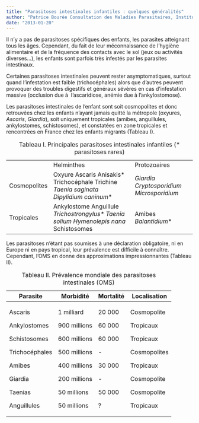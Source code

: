 ```yaml
---
title: "Parasitoses intestinales infantiles : quelques généralités"
author: "Patrice Bourée Consultation des Maladies Parasitaires, Institut Alfred Fournier Paris, France "
date: "2013-01-20"
---
```


Il n’y a pas de parasitoses spécifiques des enfants, les parasites atteignant tous les âges. Cependant, du fait de leur méconnaissance de l’hygiène alimentaire et de la fréquence des contacts avec le sol (jeux ou activités diverses…), les enfants sont parfois très infestés par les parasites intestinaux.

Certaines parasitoses intestinales peuvent rester asymptomatiques, surtout quand l’infestation est faible (trichocéphales) alors que d’autres peuvent provoquer des troubles digestifs et généraux sévères en cas d’infestation massive (occlusion due à  l’ascaridiose, anémie due à l’ankylostomose).

Les parasitoses intestinales de l’enfant sont soit cosmopolites et donc retrouvées chez les enfants n’ayant jamais quitté la métropole (oxyures, *Ascaris*, *Giardia*), soit uniquement tropicales (amibes, anguillules, ankylostomes, schistosomes), et constatées en zone tropicales et rencontrées en France chez les enfants migrants (Tableau I).

<table>
<caption>Tableau I. Principales parasitoses intestinales infantiles (* parasitoses rares)</caption>

<tbody>

<tr>

<td> </td>

<td>Helminthes</td>

<td>Protozoaires</td>

</tr>

<tr>

<td>Cosmopolites</td>

<td>Oxyure  
Ascaris  
Anisakis*  
Trichocéphale  
Trichine  
<em>Taenia saginata  
Dipylidium caninum</em>*</td>

<td><em>Giardia  
Cryptosporidium  
Microsporidium</em></td>

</tr>

<tr>

<td>Tropicales</td>

<td>Ankylostome  
Anguillule  
<em>Trichostrongylus*  
Taenia solium  
Hymenolepis nana</em>  
Schistosomes</td>

<td>Amibes  
<em>Balantidium</em>*</td>

</tr>

</tbody>

</table>

Les parasitoses n’étant pas soumises à une déclaration obligatoire, ni en Europe ni en pays tropical, leur prévalence est difficile à connaître. Cependant, l’OMS en donne des approximations impressionnantes (Tableau II).

<table>
<caption>Tableau II. Prévalence mondiale des parasitoses intestinales (OMS)</caption>

<thead>

<tr>

<th scope="col">Parasite</th>

<th scope="col">Morbidité</th>

<th scope="col">Mortalité</th>

<th scope="col">Localisation</th>

</tr>

</thead>

<tbody>

<tr>

<td>

Ascaris

Ankylostomes

Schistosomes

Trichocéphales

Amibes

Giardia

Taenias

Anguillules

</td>

<td>

1 milliard

900 millions

600 millions

500 millions

400 millions

200 millions

50 millions

50 millions

</td>

<td>

20 000

60 000

60 000

\-

30 000

\-

50 000

?

</td>

<td>

Cosmopolite

Tropicaux

Tropicaux

Cosmopolites

Tropicaux

Cosmopolite

Cosmopolite

Tropicaux

</td>

</tr>

</tbody>

</table>

